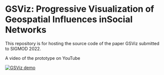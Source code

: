 # GSViz: Progressive Visualization of Geospatial Influences inSocial Networks 
This repository is for hosting the source code of the paper GSViz submitted to SIGMOD 2022.

A video of the prototype on YouTube 

[![GSViz demo](https://user-images.githubusercontent.com/90781261/133494672-685d5c11-3863-4a70-82f9-b232a6ab5a6d.png)
](https://youtu.be/3HGBog984dw)
